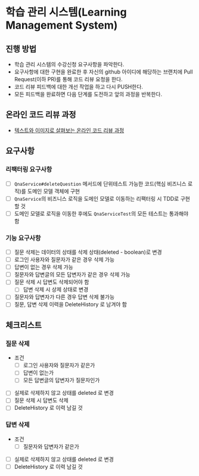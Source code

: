 # 학습 관리 시스템(Learning Management System)
## 진행 방법
* 학습 관리 시스템의 수강신청 요구사항을 파악한다.
* 요구사항에 대한 구현을 완료한 후 자신의 github 아이디에 해당하는 브랜치에 Pull Request(이하 PR)를 통해 코드 리뷰 요청을 한다.
* 코드 리뷰 피드백에 대한 개선 작업을 하고 다시 PUSH한다.
* 모든 피드백을 완료하면 다음 단계를 도전하고 앞의 과정을 반복한다.

## 온라인 코드 리뷰 과정
* [텍스트와 이미지로 살펴보는 온라인 코드 리뷰 과정](https://github.com/next-step/nextstep-docs/tree/master/codereview)


## 요구사항
### 리팩터링 요구사항
- [ ] `QnaService#deleteQuestion` 메서드에 단위테스트 가능한 코드(핵심 비즈니스 로직)를 도메인 모델 객체에 구현
- [ ] `QnaService`의 비즈니스 로직을 도메인 모델로 이동하는 리팩터링 시 TDD로 구현할 것
- [ ] 도메인 모델로 로직을 이동한 후에도 `QnaServiceTest`의 모든 테스트는 통과해야 함

### 기능 요구사항
- [ ] 질문 삭제는 데이터의 상태를 삭제 상태(deleted - boolean)로 변경
- [ ] 로그인 사용자와 질문자가 같은 경우 삭제 가능
- [ ] 답변이 없는 경우 삭제 가능
- [ ] 질문자와 답변글의 모든 답변자가 같은 경우 삭제 가능
- [ ] 질문 삭제 시 답변도 삭제되어야 함
    - [ ] 답변 삭제 시 상제 상태로 변경
- [ ] 질문자와 답변자가 다른 경우 답변 삭제 불가능
- [ ] 질문, 답변 삭제 이력을 DeleteHistory 로 남겨야 함

## 체크리스트
### 질문 삭제
- 조건
    - [ ] 로그인 사용자와 질문자가 같은가
    - [ ] 답변이 없는가
    - [ ] 모든 답변글의 답변자가 질문자인가

- [ ] 실제로 삭제하지 않고 상태를 deleted 로 변경
- [ ] 질문 삭제 시 답변도 삭제
- [ ] DeleteHistory 로 이력 남길 것

### 답변 삭제
- 조건
    - [ ] 질문자와 답변자가 같은가

- [ ] 실제로 삭제하지 않고 상태를 deleted 로 변경
- [ ] DeleteHistory 로 이력 남길 것